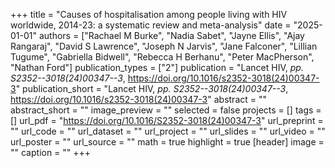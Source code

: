 +++
title = "Causes of hospitalisation among people living with HIV worldwide, 2014-23: a systematic review and meta-analysis"
date = "2025-01-01"
authors = ["Rachael M Burke", "Nadia Sabet", "Jayne Ellis", "Ajay Rangaraj", "David S Lawrence", "Joseph N Jarvis", "Jane Falconer", "Lillian Tugume", "Gabriella Bidwell", "Rebecca H Berhanu", "Peter MacPherson", "Nathan Ford"]
publication_types = ["2"]
publication = "Lancet HIV, _pp. S2352--3018(24)00347--3_, https://doi.org/10.1016/s2352-3018(24)00347-3"
publication_short = "Lancet HIV, _pp. S2352--3018(24)00347--3_, https://doi.org/10.1016/s2352-3018(24)00347-3"
abstract = ""
abstract_short = ""
image_preview = ""
selected = false
projects = []
tags = []
url_pdf = "https://doi.org/10.1016/S2352-3018(24)00347-3"
url_preprint = ""
url_code = ""
url_dataset = ""
url_project = ""
url_slides = ""
url_video = ""
url_poster = ""
url_source = ""
math = true
highlight = true
[header]
image = ""
caption = ""
+++
